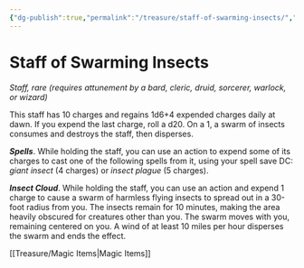 ```yaml
---
{"dg-publish":true,"permalink":"/treasure/staff-of-swarming-insects/","dgHomeLink":false,"dgPassFrontmatter":true}
---
```



# Staff of Swarming Insects

*Staff, rare (requires attunement by a bard, cleric, druid, sorcerer, warlock, or wizard)*

This staff has 10 charges and regains 1d6+4 expended charges daily at dawn. If you expend the last charge, roll a d20. On a 1, a swarm of insects consumes and destroys the staff, then disperses.

***Spells***. While holding the staff, you can use an action to expend some of its charges to cast one of the following spells from it, using your spell save DC: *giant insect* (4 charges) or *insect plague* (5 charges).

***Insect Cloud***. While holding the staff, you can use an action and expend 1 charge to cause a swarm of harmless flying insects to spread out in a 30-foot radius from you. The insects remain for 10 minutes, making the area heavily obscured for creatures other than you. The swarm moves with you, remaining centered on you. A wind of at least 10 miles per hour disperses the swarm and ends the effect.


[[Treasure/Magic Items|Magic Items]]
